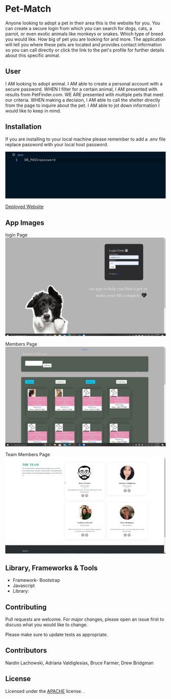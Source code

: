 # Pet-Match

Anyone looking to adopt a pet in their area this is the website for you. You can create a secure login from which you can search for dogs, cats, a parrot, or even exotic animals like monkeys or snakes. Which type of breed you would like. How big of pet you are looking for and more. The application will tell you where these pets are located and provides contact information so you can call directly or click the link to the pet's profile for further details about this specific animal.

## User

I AM looking to adopt animal.
I AM able to create a personal account with a secure password. 
WHEN I filter for a certain animal, 
I AM presented with results from PetFinder.com.
WE ARE presented with multiple pets that meet our criteria. 
WHEN making a decision, 
I AM able to call the shelter directly from the page to inquire about the pet. 
I AM able to jot down information I would like to keep in mind.
 
## Installation
If you are installing to your local machine please remember to add a .env file 
replace password with your local host password.

![img](public\assets\img\env.png)

[Deployed Website](https://sheltered-refuge-68768.herokuapp.com/) 

## App Images
login Page
![Img-1](public\assets\img\WvuCWqr28A.png) 

Members Page
![Img-2](public\assets\img\vSkyqdERvQ.png) 

Team Members Page
![IMG-3](public\assets\img\kxmGESAyuK.png)


## Library, Frameworks & Tools
* Framework- Bootstrap
* Javascript
* Library: 
## Contributing
Pull requests are welcome. For major changes, please open an issue first to discuss what you would like to change.

Please make sure to update tests as appropriate.

## Contributors

Nardin Lachowski, Adriana Valdiglesias, Bruce Farmer, Drew Bridgman

## License

Licensed under the [APACHE](LICENSE.txt) license. .
